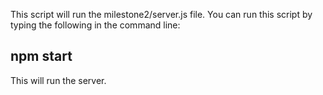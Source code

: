This script will run the milestone2/server.js file. You can run this script by typing the following in the command line:

## npm start


This will run the server.
